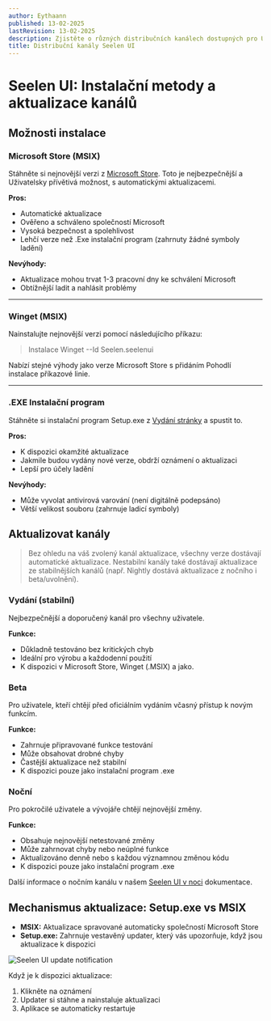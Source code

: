 ```yaml
---
author: Eythaann
published: 13-02-2025
lastRevision: 13-02-2025
description: Zjistěte o různých distribučních kanálech dostupných pro UI Seelen
title: Distribuční kanály Seelen UI
---
```


# Seelen UI: Instalační metody a aktualizace kanálů

## Možnosti instalace

### Microsoft Store (MSIX)

Stáhněte si nejnovější verzi z
[Microsoft Store](https://www.microsoft.com/store). Toto je nejbezpečnější a
Uživatelsky přívětivá možnost, s automatickými aktualizacemi.

**Pros:**

- Automatické aktualizace
- Ověřeno a schváleno společností Microsoft
- Vysoká bezpečnost a spolehlivost
- Lehčí verze než .Exe instalační program (zahrnuty žádné symboly ladění)

**Nevýhody:**

- Aktualizace mohou trvat 1-3 pracovní dny ke schválení Microsoft
- Obtížnější ladit a nahlásit problémy

---

### Winget (MSIX)

Nainstalujte nejnovější verzi pomocí následujícího příkazu:

> Instalace Winget --Id Seelen.seelenui

Nabízí stejné výhody jako verze Microsoft Store s přidáním Pohodlí instalace
příkazové linie.

---

### .EXE Instalační program

Stáhněte si instalační program Setup.exe z
[Vydání stránky](https://github.com/eythaann/Seelen-UI/releases) a spustit to.

**Pros:**

- K dispozici okamžité aktualizace
- Jakmile budou vydány nové verze, obdrží oznámení o aktualizaci
- Lepší pro účely ladění

**Nevýhody:**

- Může vyvolat antivirová varování (není digitálně podepsáno)
- Větší velikost souboru (zahrnuje ladicí symboly)

## Aktualizovat kanály

> Bez ohledu na váš zvolený kanál aktualizace, všechny verze dostávají
> automatické aktualizace. Nestabilní kanály také dostávají aktualizace ze
> stabilnějších kanálů (např. Nightly dostává aktualizace z nočního i
> beta/uvolnění).

### Vydání (stabilní)

Nejbezpečnější a doporučený kanál pro všechny uživatele.

**Funkce:**

- Důkladně testováno bez kritických chyb
- Ideální pro výrobu a každodenní použití
- K dispozici v Microsoft Store, Winget (.MSIX) a jako.

### Beta

Pro uživatele, kteří chtějí před oficiálním vydáním včasný přístup k novým
funkcím.

**Funkce:**

- Zahrnuje připravované funkce testování
- Může obsahovat drobné chyby
- Častější aktualizace než stabilní
- K dispozici pouze jako instalační program .exe

### Noční

Pro pokročilé uživatele a vývojáře chtějí nejnovější změny.

**Funkce:**

- Obsahuje nejnovější netestované změny
- Může zahrnovat chyby nebo neúplné funkce
- Aktualizováno denně nebo s každou významnou změnou kódu
- K dispozici pouze jako instalační program .exe

Další informace o nočním kanálu v našem
[Seelen UI v noci](https://seelen.io/blog/nightly) dokumentace.

## Mechanismus aktualizace: Setup.exe vs MSIX

- **MSIX:** Aktualizace spravované automaticky společností Microsoft Store
- **Setup.exe:** Zahrnuje vestavěný updater, který vás upozorňuje, když jsou
  aktualizace k dispozici

![Seelen UI update notification](https://github.com/Seelen-Inc/slu-blog/blob/master/blog/seelen-ui-distribution-channels/image.png?raw=true)

Když je k dispozici aktualizace:

1. Klikněte na oznámení
2. Updater si stáhne a nainstaluje aktualizaci
3. Aplikace se automaticky restartuje
